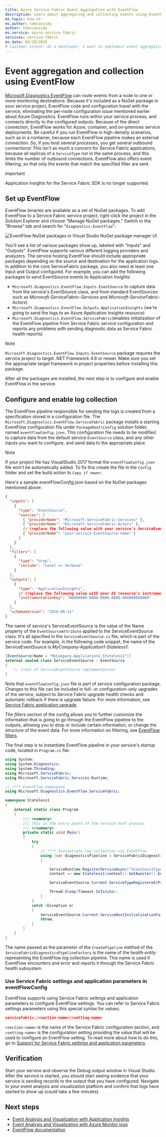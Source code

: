 ```yaml
---
title: Azure Service Fabric Event Aggregation with EventFlow 
description: Learn about aggregating and collecting events using EventFlow for monitoring and diagnostics of Azure Service Fabric clusters.
ms.topic: how-to
ms.author: tomcassidy
author: tomvcassidy
ms.service: azure-service-fabric
services: service-fabric
ms.date: 09/29/2025
# Customer intent: As a developer, I want to implement event aggregation and diagnostics logging in my Azure Service Fabric application using EventFlow, so that I can monitor, filter, and analyze the service's performance and health effectively.
---
```


# Event aggregation and collection using EventFlow

[Microsoft Diagnostics EventFlow](https://github.com/Azure/diagnostics-eventflow) can route events from a node to one or more monitoring destinations. Because it's included as a NuGet package in your service project, EventFlow code and configuration travel with the service, eliminating the per-node configuration issue mentioned earlier about Azure Diagnostics. EventFlow runs within your service process, and connects directly to the configured outputs. Because of the direct connection, EventFlow works for Azure, container, and on-premises service deployments. Be careful if you run EventFlow in high-density scenarios, such as in a container, because each EventFlow pipeline makes an external connection. So, if you host several processes, you get several outbound connections! This isn't as much a concern for Service Fabric applications, because all replicas of a `ServiceType` run in the same process, and this limits the number of outbound connections. EventFlow also offers event filtering, so that only the events that match the specified filter are sent.

> [!IMPORTANT]
> Application Insights for the Service Fabric SDK is no longer supported.

## Set up EventFlow

EventFlow binaries are available as a set of NuGet packages. To add EventFlow to a Service Fabric service project, right-click the project in the Solution Explorer and choose "Manage NuGet packages." Switch to the "Browse" tab and search for "`Diagnostics.EventFlow`":

![EventFlow NuGet packages in Visual Studio NuGet package manager UI](./media/service-fabric-diagnostics-event-aggregation-eventflow/eventflow-nuget.png)

You'll see a list of various packages show up, labeled with "Inputs" and "Outputs". EventFlow supports various different logging providers and analyzers. The service hosting EventFlow should include appropriate packages depending on the source and destination for the application logs. In addition to the core ServiceFabric package, you also need at least one Input and Output configured. For example, you can add the following packages to send EventSource events to Application Insights:

* `Microsoft.Diagnostics.EventFlow.Inputs.EventSource` to capture data from the service's EventSource class, and from standard EventSources such as *Microsoft-ServiceFabric-Services* and *Microsoft-ServiceFabric-Actors*)
* `Microsoft.Diagnostics.EventFlow.Outputs.ApplicationInsights` (we're going to send the logs to an Azure Application Insights resource)
* `Microsoft.Diagnostics.EventFlow.ServiceFabric`(enables initialization of the EventFlow pipeline from Service Fabric service configuration and reports any problems with sending diagnostic data as Service Fabric health reports)

>[!NOTE]
>`Microsoft.Diagnostics.EventFlow.Inputs.EventSource` package requires the service project to target .NET Framework 4.6 or newer. Make sure you set the appropriate target framework in project properties before installing this package.

After all the packages are installed, the next step is to configure and enable EventFlow in the service.

## Configure and enable log collection
The EventFlow pipeline responsible for sending the logs is created from a specification stored in a configuration file. The `Microsoft.Diagnostics.EventFlow.ServiceFabric` package installs a starting EventFlow configuration file under `PackageRoot\Config` solution folder, named `eventFlowConfig.json`. This configuration file needs to be modified to capture data from the default service `EventSource` class, and any other inputs you want to configure, and send data to the appropriate place.

>[!NOTE]
>If your project file has VisualStudio 2017 format the `eventFlowConfig.json` file won't be automatically added. To fix this create the file in the `Config` folder and set the build action to `Copy if newer`. 

Here's a sample *eventFlowConfig.json* based on the NuGet packages mentioned above:
```json
{
  "inputs": [
    {
      "type": "EventSource",
      "sources": [
        { "providerName": "Microsoft-ServiceFabric-Services" },
        { "providerName": "Microsoft-ServiceFabric-Actors" },
        // (replace the following value with your service's ServiceEventSource name)
        { "providerName": "your-service-EventSource-name" }
      ]
    }
  ],
  "filters": [
    {
      "type": "drop",
      "include": "Level == Verbose"
    }
  ],
  "outputs": [
    {
      "type": "ApplicationInsights",
      // (replace the following value with your AI resource's instrumentation key)
      "instrumentationKey": "00000000-0000-0000-0000-000000000000"
    }
  ],
  "schemaVersion": "2016-08-11"
}
```

The name of service's ServiceEventSource is the value of the Name property of the `EventSourceAttribute` applied to the ServiceEventSource class. It's all specified in the `ServiceEventSource.cs` file, which is part of the service code. For example, in the following code snippet, the name of the ServiceEventSource is *MyCompany-Application1-Stateless1*:

```csharp
[EventSource(Name = "MyCompany-Application1-Stateless1")]
internal sealed class ServiceEventSource : EventSource
{
    // (rest of ServiceEventSource implementation)
}
```

Note that `eventFlowConfig.json` file is part of service configuration package. Changes to this file can be included in full- or configuration-only upgrades of the service, subject to Service Fabric upgrade health checks and automatic rollback if there is upgrade failure. For more information, see [Service Fabric application upgrade](service-fabric-application-upgrade.md).

The *filters* section of the config allows you to further customize the information that is going to go through the EventFlow pipeline to the outputs, allowing you to drop or include certain information, or change the structure of the event data. For more information on filtering, see [EventFlow filters](https://github.com/Azure/diagnostics-eventflow#filters).

The final step is to instantiate EventFlow pipeline in your service's startup code, located in `Program.cs` file:

```csharp
using System;
using System.Diagnostics;
using System.Threading;
using Microsoft.ServiceFabric;
using Microsoft.ServiceFabric.Services.Runtime;

// **** EventFlow namespace
using Microsoft.Diagnostics.EventFlow.ServiceFabric;

namespace Stateless1
{
    internal static class Program
    {
        /// <summary>
        /// This is the entry point of the service host process.
        /// </summary>
        private static void Main()
        {
            try
            {
                // **** Instantiate log collection via EventFlow
                using (var diagnosticsPipeline = ServiceFabricDiagnosticPipelineFactory.CreatePipeline("MyApplication-MyService-DiagnosticsPipeline"))
                {

                    ServiceRuntime.RegisterServiceAsync("Stateless1Type",
                    context => new Stateless1(context)).GetAwaiter().GetResult();

                    ServiceEventSource.Current.ServiceTypeRegistered(Process.GetCurrentProcess().Id, typeof(Stateless1).Name);

                    Thread.Sleep(Timeout.Infinite);
                }
            }
            catch (Exception e)
            {
                ServiceEventSource.Current.ServiceHostInitializationFailed(e.ToString());
                throw;
            }
        }
    }
}
```

The name passed as the parameter of the `CreatePipeline` method of the `ServiceFabricDiagnosticsPipelineFactory` is the name of the *health entity* representing the EventFlow log collection pipeline. This name is used if EventFlow encounters and error and reports it through the Service Fabric health subsystem.

### Use Service Fabric settings and application parameters in eventFlowConfig

EventFlow supports using Service Fabric settings and application parameters to configure EventFlow settings. You can refer to Service Fabric settings parameters using this special syntax for values:

```json
servicefabric:/<section-name>/<setting-name>
```

`<section-name>` is the name of the Service Fabric configuration section, and `<setting-name>` is the configuration setting providing the value that will be used to configure an EventFlow setting. To read more about how to do this, go to [Support for Service Fabric settings and application parameters](https://github.com/Azure/diagnostics-eventflow#support-for-service-fabric-settings-and-application-parameters).

## Verification

Start your service and observe the Debug output window in Visual Studio. After the service is started, you should start seeing evidence that your service is sending records to the output that you have configured. Navigate to your event analysis and visualization platform and confirm that logs have started to show up (could take a few minutes).

## Next steps

* [Event Analysis and Visualization with Application Insights](service-fabric-diagnostics-event-analysis-appinsights.md)
* [Event Analysis and Visualization with Azure Monitor logs](service-fabric-diagnostics-event-analysis-oms.md)
* [EventFlow documentation](https://github.com/Azure/diagnostics-eventflow)

